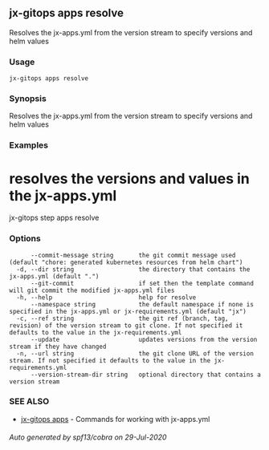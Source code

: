 ## jx-gitops apps resolve

Resolves the jx-apps.yml from the version stream to specify versions and helm values

### Usage

```
jx-gitops apps resolve
```

### Synopsis

Resolves the jx-apps.yml from the version stream to specify versions and helm values

### Examples

  # resolves the versions and values in the jx-apps.yml
  jx-gitops step apps resolve

### Options

```
      --commit-message string       the git commit message used (default "chore: generated kubernetes resources from helm chart")
  -d, --dir string                  the directory that contains the jx-apps.yml (default ".")
      --git-commit                  if set then the template command will git commit the modified jx-apps.yml files
  -h, --help                        help for resolve
      --namespace string            the default namespace if none is specified in the jx-apps.yml or jx-requirements.yml (default "jx")
  -c, --ref string                  the git ref (branch, tag, revision) of the version stream to git clone. If not specified it defaults to the value in the jx-requirements.yml
      --update                      updates versions from the version stream if they have changed
  -n, --url string                  the git clone URL of the version stream. If not specified it defaults to the value in the jx-requirements.yml
      --version-stream-dir string   optional directory that contains a version stream
```

### SEE ALSO

* [jx-gitops apps](jx-gitops_apps.md)	 - Commands for working with jx-apps.yml

###### Auto generated by spf13/cobra on 29-Jul-2020

